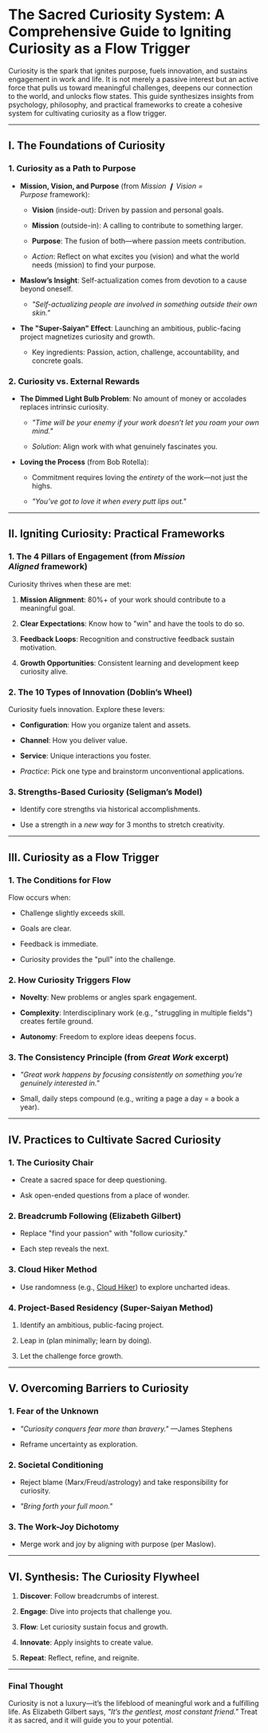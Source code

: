 # **The Sacred Curiosity System: A Comprehensive Guide to Igniting Curiosity as a Flow Trigger**

Curiosity is the spark that ignites purpose, fuels innovation, and sustains engagement in work and life. It is not merely a passive interest but an active force that pulls us toward meaningful challenges, deepens our connection to the world, and unlocks flow states. This guide synthesizes insights from psychology, philosophy, and practical frameworks to create a cohesive system for cultivating curiosity as a flow trigger.

---

## **I. The Foundations of Curiosity**

### **1. Curiosity as a Path to Purpose**

- **Mission, Vision, and Purpose** (from _Mission ❙ Vision = Purpose_ framework):
    
    - **Vision** (inside-out): Driven by passion and personal goals.
        
    - **Mission** (outside-in): A calling to contribute to something larger.
        
    - **Purpose**: The fusion of both—where passion meets contribution.
        
    - _Action_: Reflect on what excites you (vision) and what the world needs (mission) to find your purpose.
        
- **Maslow’s Insight**: Self-actualization comes from devotion to a cause beyond oneself.
    
    - _"Self-actualizing people are involved in something outside their own skin."_
        
- **The "Super-Saiyan" Effect**: Launching an ambitious, public-facing project magnetizes curiosity and growth.
    
    - Key ingredients: Passion, action, challenge, accountability, and concrete goals.
        

### **2. Curiosity vs. External Rewards**

- **The Dimmed Light Bulb Problem**: No amount of money or accolades replaces intrinsic curiosity.
    
    - _"Time will be your enemy if your work doesn’t let you roam your own mind."_
        
    - _Solution_: Align work with what genuinely fascinates you.
        
- **Loving the Process** (from Bob Rotella):
    
    - Commitment requires loving the _entirety_ of the work—not just the highs.
        
    - _"You’ve got to love it when every putt lips out."_
        

---

## **II. Igniting Curiosity: Practical Frameworks**

### **1. The 4 Pillars of Engagement** (from _Mission Aligned_ framework)

Curiosity thrives when these are met:

1. **Mission Alignment**: 80%+ of your work should contribute to a meaningful goal.
    
2. **Clear Expectations**: Know how to "win" and have the tools to do so.
    
3. **Feedback Loops**: Recognition and constructive feedback sustain motivation.
    
4. **Growth Opportunities**: Consistent learning and development keep curiosity alive.
    

### **2. The 10 Types of Innovation** (Doblin’s Wheel)

Curiosity fuels innovation. Explore these levers:

- **Configuration**: How you organize talent and assets.
    
- **Channel**: How you deliver value.
    
- **Service**: Unique interactions you foster.
    
- _Practice_: Pick one type and brainstorm unconventional applications.
    

### **3. Strengths-Based Curiosity** (Seligman’s Model)

- Identify core strengths via historical accomplishments.
    
- Use a strength in a _new way_ for 3 months to stretch creativity.
    

---

## **III. Curiosity as a Flow Trigger**

### **1. The Conditions for Flow**

Flow occurs when:

- Challenge slightly exceeds skill.
    
- Goals are clear.
    
- Feedback is immediate.
    
- Curiosity provides the "pull" into the challenge.
    

### **2. How Curiosity Triggers Flow**

- **Novelty**: New problems or angles spark engagement.
    
- **Complexity**: Interdisciplinary work (e.g., "struggling in multiple fields") creates fertile ground.
    
- **Autonomy**: Freedom to explore ideas deepens focus.
    

### **3. The Consistency Principle** (from _Great Work_ excerpt)

- _"Great work happens by focusing consistently on something you’re genuinely interested in."_
    
- Small, daily steps compound (e.g., writing a page a day = a book a year).
    

---

## **IV. Practices to Cultivate Sacred Curiosity**

### **1. The Curiosity Chair**

- Create a sacred space for deep questioning.
    
- Ask open-ended questions from a place of wonder.
    

### **2. Breadcrumb Following** (Elizabeth Gilbert)

- Replace "find your passion" with "follow curiosity."
    
- Each step reveals the next.
    

### **3. Cloud Hiker Method**

- Use randomness (e.g., [Cloud Hiker](https://cloudhiker.com/)) to explore uncharted ideas.
    

### **4. Project-Based Residency (Super-Saiyan Method)**

1. Identify an ambitious, public-facing project.
    
2. Leap in (plan minimally; learn by doing).
    
3. Let the challenge force growth.
    

---

## **V. Overcoming Barriers to Curiosity**

### **1. Fear of the Unknown**

- _"Curiosity conquers fear more than bravery."_ —James Stephens
    
- Reframe uncertainty as exploration.
    

### **2. Societal Conditioning**

- Reject blame (Marx/Freud/astrology) and take responsibility for curiosity.
    
- _"Bring forth your full moon."_
    

### **3. The Work-Joy Dichotomy**

- Merge work and joy by aligning with purpose (per Maslow).
    

---

## **VI. Synthesis: The Curiosity Flywheel**

1. **Discover**: Follow breadcrumbs of interest.
    
2. **Engage**: Dive into projects that challenge you.
    
3. **Flow**: Let curiosity sustain focus and growth.
    
4. **Innovate**: Apply insights to create value.
    
5. **Repeat**: Reflect, refine, and reignite.
    

---

### **Final Thought**

Curiosity is not a luxury—it’s the lifeblood of meaningful work and a fulfilling life. As Elizabeth Gilbert says, _"It’s the gentlest, most constant friend."_ Treat it as sacred, and it will guide you to your potential.